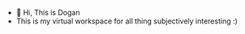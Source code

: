 - 👋 Hi, This is Dogan
- This is my virtual workspace for all thing subjectively interesting :)

<!---
mdsinar/mdsinar is a ✨ special ✨ repository because its `README.md` (this file) appears on your GitHub profile.
You can click the Preview link to take a look at your changes.
--->
